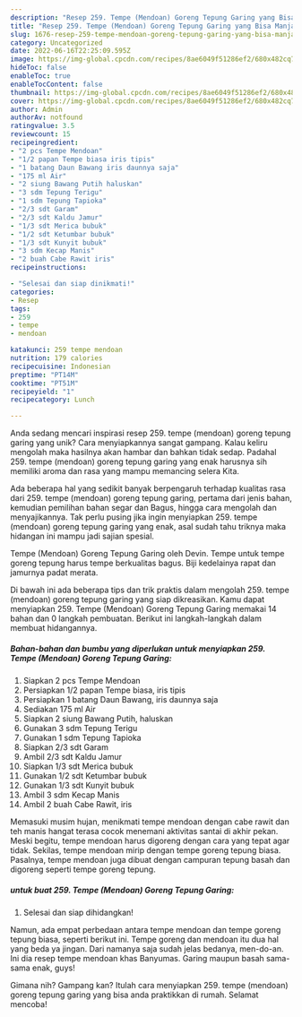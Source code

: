 ```yaml
---
description: "Resep 259. Tempe (Mendoan) Goreng Tepung Garing yang Bisa Manjain Lidah"
title: "Resep 259. Tempe (Mendoan) Goreng Tepung Garing yang Bisa Manjain Lidah"
slug: 1676-resep-259-tempe-mendoan-goreng-tepung-garing-yang-bisa-manjain-lidah
category: Uncategorized
date: 2022-06-16T22:25:09.595Z
image: https://img-global.cpcdn.com/recipes/8ae6049f51286ef2/680x482cq70/259-tempe-mendoan-goreng-tepung-garing-foto-resep-utama.jpg
hideToc: false
enableToc: true
enableTocContent: false
thumbnail: https://img-global.cpcdn.com/recipes/8ae6049f51286ef2/680x482cq70/259-tempe-mendoan-goreng-tepung-garing-foto-resep-utama.jpg
cover: https://img-global.cpcdn.com/recipes/8ae6049f51286ef2/680x482cq70/259-tempe-mendoan-goreng-tepung-garing-foto-resep-utama.jpg
author: Admin
authorAv: notfound
ratingvalue: 3.5
reviewcount: 15
recipeingredient:
- "2 pcs Tempe Mendoan"
- "1/2 papan Tempe biasa iris tipis"
- "1 batang Daun Bawang iris daunnya saja"
- "175 ml Air"
- "2 siung Bawang Putih haluskan"
- "3 sdm Tepung Terigu"
- "1 sdm Tepung Tapioka"
- "2/3 sdt Garam"
- "2/3 sdt Kaldu Jamur"
- "1/3 sdt Merica bubuk"
- "1/2 sdt Ketumbar bubuk"
- "1/3 sdt Kunyit bubuk"
- "3 sdm Kecap Manis"
- "2 buah Cabe Rawit iris"
recipeinstructions:

- "Selesai dan siap dinikmati!"
categories:
- Resep
tags:
- 259
- tempe
- mendoan

katakunci: 259 tempe mendoan 
nutrition: 179 calories
recipecuisine: Indonesian
preptime: "PT14M"
cooktime: "PT51M"
recipeyield: "1"
recipecategory: Lunch

---
```





Anda sedang mencari inspirasi resep 259. tempe (mendoan) goreng tepung garing yang unik? Cara menyiapkannya sangat gampang. Kalau keliru mengolah maka hasilnya akan hambar dan bahkan tidak sedap. Padahal 259. tempe (mendoan) goreng tepung garing yang enak harusnya sih memiliki aroma dan rasa yang mampu memancing selera Kita.





Ada beberapa hal yang sedikit banyak berpengaruh terhadap kualitas rasa dari 259. tempe (mendoan) goreng tepung garing, pertama dari jenis bahan, kemudian pemilihan bahan segar dan Bagus, hingga cara mengolah dan menyajikannya. Tak perlu pusing jika ingin menyiapkan 259. tempe (mendoan) goreng tepung garing yang enak,      asal sudah tahu triknya maka hidangan ini mampu jadi sajian spesial.














Tempe (Mendoan) Goreng Tepung Garing oleh Devin. Tempe untuk tempe goreng tepung harus tempe berkualitas bagus. Biji kedelainya rapat dan jamurnya padat merata.






Di bawah ini ada beberapa tips dan trik praktis dalam mengolah 259. tempe (mendoan) goreng tepung garing yang siap dikreasikan. Kamu dapat menyiapkan 259. Tempe (Mendoan) Goreng Tepung Garing memakai 14 bahan dan 0 langkah pembuatan. Berikut ini langkah-langkah dalam membuat hidangannya.

<!--inarticleads1-->

##### Bahan-bahan dan bumbu yang diperlukan untuk menyiapkan 259. Tempe (Mendoan) Goreng Tepung Garing:

1. Siapkan 2 pcs Tempe Mendoan
1. Persiapkan 1/2 papan Tempe biasa, iris tipis
1. Persiapkan 1 batang Daun Bawang, iris daunnya saja
1. Sediakan 175 ml Air
1. Siapkan 2 siung Bawang Putih, haluskan
1. Gunakan 3 sdm Tepung Terigu
1. Gunakan 1 sdm Tepung Tapioka
1. Siapkan 2/3 sdt Garam
1. Ambil 2/3 sdt Kaldu Jamur
1. Siapkan 1/3 sdt Merica bubuk
1. Gunakan 1/2 sdt Ketumbar bubuk
1. Gunakan 1/3 sdt Kunyit bubuk
1. Ambil 3 sdm Kecap Manis
1. Ambil 2 buah Cabe Rawit, iris


Memasuki musim hujan, menikmati tempe mendoan dengan cabe rawit dan teh manis hangat terasa cocok menemani aktivitas santai di akhir pekan. Meski begitu, tempe mendoan harus digoreng dengan cara yang tepat agar tidak. Sekilas, tempe mendoan mirip dengan tempe goreng tepung biasa. Pasalnya, tempe mendoan juga dibuat dengan campuran tepung basah dan digoreng seperti tempe goreng tepung. 

<!--inarticleads2-->

#####  untuk buat 259. Tempe (Mendoan) Goreng Tepung Garing:


1. Selesai dan siap dihidangkan!

Namun, ada empat perbedaan antara tempe mendoan dan tempe goreng tepung biasa, seperti berikut ini. Tempe goreng dan mendoan itu dua hal yang beda ya jingan. Dari namanya saja sudah jelas bedanya, men-do-an. Ini dia resep tempe mendoan khas Banyumas. Garing maupun basah sama-sama enak, guys! 

Gimana nih? Gampang kan? Itulah cara menyiapkan 259. tempe (mendoan) goreng tepung garing yang bisa anda praktikkan di rumah. Selamat mencoba!
